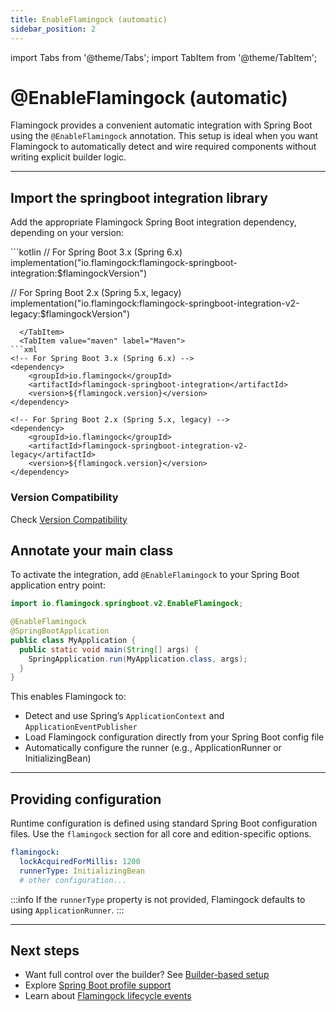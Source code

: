 ```yaml
---
title: EnableFlamingock (automatic)
sidebar_position: 2
---
```

import Tabs from '@theme/Tabs';
import TabItem from '@theme/TabItem';

# @EnableFlamingock (automatic)

Flamingock provides a convenient automatic integration with Spring Boot using the `@EnableFlamingock` annotation. This setup is ideal when you want Flamingock to automatically detect and wire required components without writing explicit builder logic.

---

## Import the springboot integration library

Add the appropriate Flamingock Spring Boot integration dependency, depending on your version:

<Tabs groupId="gradle_maven">
  <TabItem value="gradle" label="Gradle">
```kotlin
// For Spring Boot 3.x (Spring 6.x)
implementation("io.flamingock:flamingock-springboot-integration:$flamingockVersion")

// For Spring Boot 2.x (Spring 5.x, legacy)
implementation("io.flamingock:flamingock-springboot-integration-v2-legacy:$flamingockVersion")
```
  </TabItem>
  <TabItem value="maven" label="Maven">
```xml
<!-- For Spring Boot 3.x (Spring 6.x) -->
<dependency>
    <groupId>io.flamingock</groupId>
    <artifactId>flamingock-springboot-integration</artifactId>
    <version>${flamingock.version}</version>
</dependency>

<!-- For Spring Boot 2.x (Spring 5.x, legacy) -->
<dependency>
    <groupId>io.flamingock</groupId>
    <artifactId>flamingock-springboot-integration-v2-legacy</artifactId>
    <version>${flamingock.version}</version>
</dependency>
```
  </TabItem>
</Tabs>

### Version Compatibility

Check [Version Compatibility](introduction.md#version-compatibility)

## Annotate your main class

To activate the integration, add `@EnableFlamingock` to your Spring Boot application entry point:

```java
import io.flamingock.springboot.v2.EnableFlamingock;

@EnableFlamingock
@SpringBootApplication
public class MyApplication {
  public static void main(String[] args) {
    SpringApplication.run(MyApplication.class, args);
  }
}
```

This enables Flamingock to:

- Detect and use Spring’s `ApplicationContext` and `ApplicationEventPublisher`
- Load Flamingock configuration directly from your Spring Boot config file
- Automatically configure the runner (e.g., ApplicationRunner or InitializingBean)

---

## Providing configuration

Runtime configuration is defined using standard Spring Boot configuration files. Use the `flamingock` section for all core and edition-specific options.

```yaml
flamingock:
  lockAcquiredForMillis: 1200
  runnerType: InitializingBean
  # other configuration...
```

:::info
If the `runnerType` property is not provided, Flamingock defaults to using `ApplicationRunner`.
:::

---

## Next steps

- Want full control over the builder? See [Builder-based setup](builder-based-setup.md)
- Explore [Spring Boot profile support](profiles.md)
- Learn about [Flamingock lifecycle events](../../flamingock-library-config/events.md)

